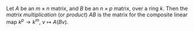 Let $A$ be an $m\times n$ matrix, and $B$ be an $n\times p$ matrix, over a ring $k$. Then the *matrix multiplication* (or *product*) $AB$ is the matrix for the composite linear map $k^p \to k^m$, $v \mapsto A (B v)$.
